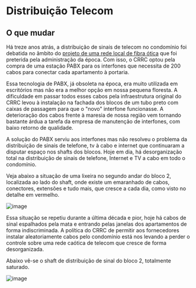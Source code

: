 # Distribuição Telecom
  
## O que mudar

Há treze anos atrás, a distribuição de sinais de telecom no condomínio foi debatida no âmbito do [projeto de uma rede  local de fibra ótica](https://github.com/recreiocanoas/radar/tree/master/2009-12-rede_local_canoas) que foi preterida pela administração da época. Com isso, o CRRC optou pela compra de uma estação PABX para os interfones que necessita de 200 cabos para conectar cada apartamento à portaria.

Essa tecnologia de PABX, já obsoleta na época, era muito utilizada em escritórios mas não era a melhor opção em nossa pequena floresta. A dificuldade em passar todos esses cabos pela infraestrutura original do CRRC levou à instalação na fachada dos blocos de um tubo preto com caixas de passagem para que o "novo" interfone funcionasse. A deterioração dos cabos frente à maresia de nossa região vem tornando bastante árdua a tarefa da empresa de manutenção de interfones, com baixo retorno de qualidade.

A solução do PABX serviu aos interfones mas não resolveu o problema da distribuição de sinais de telefone, tv à cabo e internet que continuaram a disputar espaço nos shafts dos blocos. Hoje em dia, há desorganização total na distribuição de sinais de telefone, Internet e TV a cabo em todo o condomínio.

Veja abaixo a situação de uma lixeira no segundo andar do bloco 2, localizada ao lado do shaft, onde existe um emaranhado de cabos, conectores, extensões e tudo mais, que cresce a cada dia, como visto no detalhe em vermelho.

![image](https://user-images.githubusercontent.com/86032/110663902-adc6b580-81a5-11eb-8f97-e93291d62c6f.png)

Essa situação se repetiu durante a última década e pior, hoje há cabos de sinal espalhados pela mata e entrando pelas janelas dos apartamentos de forma indiscriminada. A política do CRRC de permitir aos fornecedores instalar aleatoriamente cabos pelo condomínio está nos levando a perder o controle sobre uma rede caótica de telecom que cresce de forma desorganizada.

Abaixo vê-se o shaft de distribuição de sinal do bloco 2, totalmente saturado.

![image](https://user-images.githubusercontent.com/86032/110668003-98538a80-81a9-11eb-92cc-6f190c4dff84.png)




